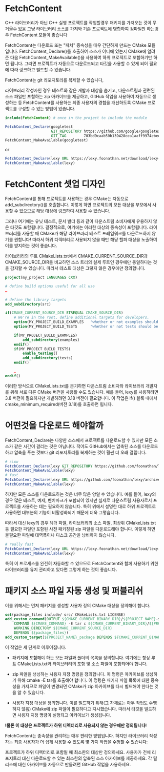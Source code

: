 # FetchContent
C++ 라이브러리가 아닌 C++ 실행 프로젝트를 작업할경우 패키지를 가져오는 것이 무거울수 있음
그냥 라이브러리 소스를 가져와 기존 프로젝트에 병합하여 컴파일만 하는경우
FetchContent 모듈이 좋습니다


FetchContent는 다운로드 또는 "페치" 종속성을 매우 간단하게 만드는 CMake 모듈입니다. FetchContent_Declare()를 호출하여 
소스가 어디에 있는지 CMake에 알려준 다음 FetchContent_MakeAvailable()을 사용하여 하위 프로젝트로 포함하기만 하면 됩니다.
그러면 프로젝트가 자동으로 다운로드되고 타깃을 사용할 수 있게 되어 필요에 따라 링크하고 빌드할 수 있습니다.

FetchContent는 git 리포지토리를 복제할 수 있습니다,

라이브러리 작성자인 경우 테스트와 같은 개발자 대상을 숨기고, 다운스트림과 관련된 소스 파일만 포함하는 zip 아카이브를 제공하고,
GitHub 작업을 사용하여 자동으로 생성하는 등 FetchContent를 사용하는 최종 사용자의 경험을 개선하도록 CMake 프로젝트를 구성할 수 있는 방법이 있습니다.

```cmake
include(FetchContent) # once in the project to include the module

FetchContent_Declare(googletest
                     GIT_REPOSITORY https://github.com/google/googletest.git
                     GIT_TAG        703bd9caab50b139428cea1aaff9974ebee5742e # release-1.10.0)
FetchContent_MakeAvailable(googletest)
```
or
```cmake
FetchContent_Declare(lexy URL https://lexy.foonathan.net/download/lexy-src.zip)
FetchContent_MakeAvailable(lexy)
```

# FetchContent 셋업 디자인

FetchContent를 통해 프로젝트를 사용하는 경우 CMake는 자동으로 add_subdirectory()를 호출합니다. 이렇게 하면 프로젝트의 모든 대상을 부모에서 사용할 수 있으므로 해당 대상에 링크하여 사용할 수 있습니다.

그러나 여기에는 유닛 테스트, 문서 빌더 등과 같이 다운스트림 소비자에게 유용하지 않은 타깃도 포함됩니다. 결정적으로, 여기에는 이러한 대상의 종속성이 포함됩니다. 라이브러리를 사용할 때 CMake가 해당 라이브러리 테스트 프레임워크를 다운로드하지 않기를 원합니다! 따라서 하위 디렉터리로 사용되지 않을 때만 해당 헬퍼 대상을 노출하여 이를 방지하는 것이 좋습니다.

라이브러리의 루트 CMakeLists.txt에서 CMAKE_CURRENT_SOURCE_DIR과 CMAKE_SOURCE_DIR을 비교하면 소스 트리의 실제 루트인 경우에만 동일하다는 것을 감지할 수 있습니다. 따라서 테스트 대상은 그렇지 않은 경우에만 정의합니다.

```cmake
project(my_project LANGUAGES CXX)

# define build options useful for all use
…

# define the library targets
add_subdirectory(src)

if(CMAKE_CURRENT_SOURCE_DIR STREQUAL CMAKE_SOURCE_DIR)
    # We're in the root, define additional targets for developers.
    option(MY_PROJECT_BUILD_EXAMPLES   "whether or not examples should be built" ON)
    option(MY_PROJECT_BUILD_TESTS      "whether or not tests should be built" ON)

    if(MY_PROJECT_BUILD_EXAMPLES)
        add_subdirectory(examples)
    endif()
    if(MY_PROJECT_BUILD_TESTS)
        enable_testing()
        add_subdirectory(tests)
    endif()

    …
endif()
```

이러한 방식으로 CMakeLists.txt를 분기하면 다운스트림 소비자와 라이브러리 개발자를 위해 서로 다른 CMake 버전을 사용할 수도 있습니다. 예를 들어, lexy를 사용하려면 3.8 버전이 필요하지만 개발하려면 3.18 버전이 필요합니다. 이 작업은 if() 블록 내에서 cmake_minimum_required(버전 3.18)를 호출하면 됩니다.

# 어떤것을 다운로드 해야할까

FetchContent_Declare는 다양한 소스에서 프로젝트를 다운로드할 수 있지만 모든 소스가 같은 시간이 걸리는 것은 아닙니다. 적어도 GitHub에서는 압축된 소스를 다운로드하고 압축을 푸는 것보다 git 리포지토리를 복제하는 것이 훨씬 더 오래 걸립니다.
```cmake
# slow
FetchContent_Declare(lexy GIT_REPOSITORY https://github.com/foonathan/lexy)
FetchContent_MakeAvailable(lexy)
# fast
FetchContent_Declare(lexy URL https://github.com/foonathan/lexy/archive/refs/heads/main.zip)
FetchContent_MakeAvailable(lexy)
```
하지만 모든 소스를 다운로드하는 것은 너무 많은 양일 수 있습니다. 예를 들어, lexy의 경우 많은 테스트, 예제, 벤치마크가 포함되어 있지만 실제로 다운스트림 사용자로서 프로젝트를 사용하는 데는 필요하지 않습니다. 특히 위에서 설명한 대로 하위 프로젝트로 사용하면 대부분의 기능이 비활성화되기 때문에 더욱 그렇습니다.

따라서 대신 lexy의 경우 헤더 파일, 라이브러리의 소스 파일, 최상위 CMakeLists.txt 등 필요한 파일만 포함된 사전 패키징된 zip 파일을 다운로드해야 합니다. 이렇게 하면 불필요한 파일에 대역폭이나 디스크 공간을 낭비하지 않습니다.

```cmake
# really fast
FetchContent_Declare(lexy URL https://lexy.foonathan.net/download/lexy-src.zip)
FetchContent_MakeAvailable(lexy)
```
특히 이 프로세스를 완전히 자동화할 수 있으므로 FetchContent와 함께 사용하기 위한 라이브러리를 유지 관리하고 있다면 그렇게 하는 것이 좋습니다.

# 패키지 소스 파일 자동 생성 및 퍼블리쉬
이를 위해서는 먼저 패키지를 생성할 사용자 정의 CMake 대상을 정의해야 합니다.

```cmake
set(package_files include/ src/ CMakeLists.txt LICENSE)
add_custom_command(OUTPUT ${CMAKE_CURRENT_BINARY_DIR}/${PROJECT_NAME}-src.zip
    COMMAND ${CMAKE_COMMAND} -E tar c ${CMAKE_CURRENT_BINARY_DIR}/${PROJECT_NAME}-src.zip --format=zip -- ${package_files}
    WORKING_DIRECTORY ${CMAKE_CURRENT_SOURCE_DIR}
    DEPENDS ${package_files})
add_custom_target(${PROJECT_NAME}_package DEPENDS ${CMAKE_CURRENT_BINARY_DIR}/${PROJECT_NAME}-src.zip)
```
이 작업은 세 단계로 이루어집니다.

* 패키지에 포함해야 하는 모든 파일과 폴더의 목록을 정의합니다. 여기에는 항상 루트 CMakeLists.txt와 라이브러리의 포함 및 소스 파일이 포함되어야 합니다.

* zip 파일을 생성하는 사용자 지정 명령을 정의합니다. 이 명령은 아카이브를 생성하기 위해 cmake -E tar를 호출해야 합니다. 이 명령은 패키지 파일 목록에 대한 종속성을 가지므로 파일이 변경되면 CMake가 zip 아카이브를 다시 빌드해야 한다는 것을 알 수 있습니다.

* 사용자 지정 대상을 정의합니다. 이를 빌드하기 위해(그 자체로는 아무 작업도 수행하지 않음) CMake에 zip 파일이 필요하다고 지시했습니다. 따라서 타깃을 빌드하면 사용자 지정 명령이 실행되고 아카이브가 생성됩니다.

**!물론 이 대상은 프로젝트가 하위 디렉터리로 사용되지 않는 경우에만 정의됩니다!**

FetchContent는 종속성을 관리하는 매우 편리한 방법입니다. 하지만 라이브러리 작성자는 최종 사용자가 더 쉽게 사용할 수 있도록 몇 가지 작업을 수행할 수 있습니다:

프로젝트가 하위 디렉터리로 포함될 때 최소한의 대상만 정의하세요.
사용자가 전체 리포지토리 대신 다운로드할 수 있는 최소한의 압축된 소스 아카이브를 제공하세요.
각 릴리스에 대한 아카이브를 자동으로 만들려면 GitHub 작업을 사용하세요.
